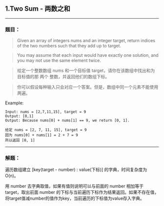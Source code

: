 ## 1.Two Sum - 两数之和

-------

### 题目：

> Given an array of integers nums and an integer target, return indices of the two numbers such that they add up to target.

> You may assume that each input would have exactly one solution, and you may not use the same element twice.

> 给定一个整数数组 nums 和一个目标值 target，请你在该数组中找出和为目标值的那 两个 整数，并返回他们的数组下标。

> 你可以假设每种输入只会对应一个答案。但是，数组中同一个元素不能使用两遍。

Example:
```
Input: nums = [2,7,11,15], target = 9
Output: [0,1]
Output: Because nums[0] + nums[1] == 9, we return [0, 1].
```
```
给定 nums = [2, 7, 11, 15], target = 9
因为 nums[0] + nums[1] = 2 + 7 = 9
所以返回 [0, 1]
```

-------

### 解题：
遍历数组建立 [key(target - number) : value(下标)] 的字典，时间复杂度为 O(n)。

用 number 去字典取值，如果有值则说明可以与前面的 number 相加等于 target，取出前面 number 的下标与当前遍历下标作为结果返回。如果不存在值，将target值减number的值作为key，当前遍历的下标值为value存入字典。

